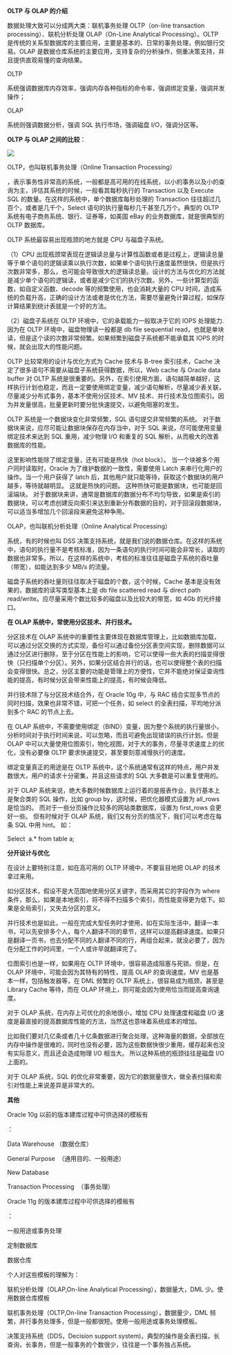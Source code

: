 **OLTP 与 OLAP 的介绍**

数据处理大致可以分成两大类：联机事务处理 OLTP（on-line transaction processing）、联机分析处理 OLAP（On-Line Analytical Processing）。OLTP 是传统的关系型数据库的主要应用，主要是基本的、日常的事务处理，例如银行交易。OLAP 是数据仓库系统的主要应用，支持复杂的分析操作，侧重决策支持，并且提供直观易懂的查询结果。

OLTP

系统强调数据库内存效率，强调内存各种指标的命令率，强调绑定变量，强调并发操作；

OLAP

系统则强调数据分析，强调 SQL 执行市场，强调磁盘 I/O，强调分区等。

**OLTP 与 OLAP 之间的比较**：

![](http://img.my.csdn.net/uploads/201212/08/1354896501_9646.jpg)

OLTP，也叫联机事务处理（Online Transaction Processing）

，表示事务性非常高的系统，一般都是高可用的在线系统，以小的事务以及小的查询为主，评估其系统的时候，一般看其每秒执行的 Transaction 以及 Execute SQL 的数量。在这样的系统中，单个数据库每秒处理的 Transaction 往往超过几百个，或者是几千个，Select 语句的执行量每秒几千甚至几万个。典型的 OLTP 系统有电子商务系统、银行、证券等，如美国 eBay 的业务数据库，就是很典型的 OLTP 数据库。

OLTP 系统最容易出现瓶颈的地方就是 CPU 与磁盘子系统。

（1）CPU 出现瓶颈常表现在逻辑读总量与计算性函数或者是过程上，逻辑读总量等于单个语句的逻辑读乘以执行次数，如果单个语句执行速度虽然很快，但是执行次数非常多，那么，也可能会导致很大的逻辑读总量。设计的方法与优化的方法就是减少单个语句的逻辑读，或者是减少它们的执行次数。另外，一些计算型的函数，如自定义函数、decode 等的频繁使用，也会消耗大量的 CPU 时间，造成系统的负载升高，正确的设计方法或者是优化方法，需要尽量避免计算过程，如保存计算结果到统计表就是一个好的方法。

（2）磁盘子系统在 OLTP 环境中，它的承载能力一般取决于它的 IOPS 处理能力. 因为在 OLTP 环境中，磁盘物理读一般都是 db file sequential read，也就是单块读，但是这个读的次数非常频繁。如果频繁到磁盘子系统都不能承载其 IOPS 的时候，就会出现大的性能问题。

OLTP 比较常用的设计与优化方式为 Cache 技术与 B-tree 索引技术，Cache 决定了很多语句不需要从磁盘子系统获得数据，所以，Web cache 与 Oracle data buffer 对 OLTP 系统是很重要的。另外，在索引使用方面，语句越简单越好，这样执行计划也稳定，而且一定要使用绑定变量，减少语句解析，尽量减少表关联，尽量减少分布式事务，基本不使用分区技术、MV 技术、并行技术及位图索引。因为并发量很高，批量更新时要分批快速提交，以避免阻塞的发生。

OLTP 系统是一个数据块变化非常频繁，SQL 语句提交非常频繁的系统。 对于数据块来说，应尽可能让数据块保存在内存当中，对于 SQL 来说，尽可能使用变量绑定技术来达到 SQL 重用，减少物理 I/O 和重复的 SQL 解析，从而极大的改善数据库的性能。

这里影响性能除了绑定变量，还有可能是热快（hot block）。 当一个块被多个用户同时读取时，Oracle 为了维护数据的一致性，需要使用 Latch 来串行化用户的操作。当一个用户获得了 latch 后，其他用户就只能等待，获取这个数据块的用户越多，等待就越明显。 这就是热快的问题。 这种热快可能是数据块，也可能是回滚端块。 对于数据块来讲，通常是数据库的数据分布不均匀导致，如果是索引的数据块，可以考虑创建反向索引来达到重新分布数据的目的，对于回滚段数据块，可以适当多增加几个回滚段来避免这种争用。

OLAP，也叫联机分析处理（Online Analytical Processing）

系统，有的时候也叫 DSS 决策支持系统，就是我们说的数据仓库。在这样的系统中，语句的执行量不是考核标准，因为一条语句的执行时间可能会非常长，读取的数据也非常多。所以，在这样的系统中，考核的标准往往是磁盘子系统的吞吐量（带宽），如能达到多少 MB/s 的流量。

磁盘子系统的吞吐量则往往取决于磁盘的个数，这个时候，Cache 基本是没有效果的，数据库的读写类型基本上是 db file scattered read 与 direct path read/write。应尽量采用个数比较多的磁盘以及比较大的带宽，如 4Gb 的光纤接口。

**在 OLAP 系统中，常使用分区技术、并行技术。**

分区技术在 OLAP 系统中的重要性主要体现在数据库管理上，比如数据库加载，可以通过分区交换的方式实现，备份可以通过备份分区表空间实现，删除数据可以通过分区进行删除，至于分区在性能上的影响，它可以使得一些大表的扫描变得很快（只扫描单个分区）。另外，如果分区结合并行的话，也可以使得整个表的扫描会变得很快。总之，分区主要的功能是管理上的方便性，它并不能绝对保证查询性能的提高，有时候分区会带来性能上的提高，有时候会降低。

并行技术除了与分区技术结合外，在 Oracle 10g 中，与 RAC 结合实现多节点的同时扫描，效果也非常不错，可把一个任务，如 select 的全表扫描，平均地分派到多个 RAC 的节点上去。

在 OLAP 系统中，不需要使用绑定（BIND）变量，因为整个系统的执行量很小，分析时间对于执行时间来说，可以忽略，而且可避免出现错误的执行计划。但是 OLAP 中可以大量使用位图索引，物化视图，对于大的事务，尽量寻求速度上的优化，没有必要像 OLTP 要求快速提交，甚至要刻意减慢执行的速度。

绑定变量真正的用途是在 OLTP 系统中，这个系统通常有这样的特点，用户并发数很大，用户的请求十分密集，并且这些请求的 SQL 大多数是可以重复使用的。

对于 OLAP 系统来说，绝大多数时候数据库上运行着的是报表作业，执行基本上是聚合类的 SQL 操作，比如 group by，这时候，把优化器模式设置为 all_rows 是恰当的。 而对于一些分页操作比较多的网站类数据库，设置为 first_rows 会更好一些。 但有时候对于 OLAP 系统，我们又有分页的情况下，我们可以考虑在每条 SQL 中用 hint。 如：

Select  a.\* from table a;

**分开设计与优化**

在设计上要特别注意，如在高可用的 OLTP 环境中，不要盲目地把 OLAP 的技术拿过来用。

如分区技术，假设不是大范围地使用分区关键字，而采用其它的字段作为 where 条件，那么，如果是本地索引，将不得不扫描多个索引，而性能变得更为低下。如果是全局索引，又失去分区的意义。

并行技术也是如此，一般在完成大型任务时才使用，如在实际生活中，翻译一本书，可以先安排多个人，每个人翻译不同的章节，这样可以提高翻译速度。如果只是翻译一页书，也去分配不同的人翻译不同的行，再组合起来，就没必要了，因为在分配工作的时间里，一个人或许早就翻译完了。

位图索引也是一样，如果用在 OLTP 环境中，很容易造成阻塞与死锁。但是，在 OLAP 环境中，可能会因为其特有的特性，提高 OLAP 的查询速度。MV 也是基本一样，包括触发器等，在 DML 频繁的 OLTP 系统上，很容易成为瓶颈，甚至是 Library Cache 等待，而在 OLAP 环境上，则可能会因为使用恰当而提高查询速度。

对于 OLAP 系统，在内存上可优化的余地很小，增加 CPU 处理速度和磁盘 I/O 速度是最直接的提高数据库性能的方法，当然这也意味着系统成本的增加。

比如我们要对几亿条或者几十亿条数据进行聚合处理，这种海量的数据，全部放在内存中操作是很难的，同时也没有必要，因为这些数据快很少重用，缓存起来也没有实际意义，而且还会造成物理 I/O 相当大。 所以这种系统的瓶颈往往是磁盘 I/O 上面的。

对于 OLAP 系统，SQL 的优化非常重要，因为它的数据量很大，做全表扫描和索引对性能上来说差异是非常大的。

**其他**

Oracle 10g 以前的版本建库过程中可供选择的模板有

：

Data Warehouse （数据仓库）

General Purpose  （通用目的、一般用途）

New Database

Transaction Processing  （事务处理）

Oracle 11g 的版本建库过程中可供选择的模板有

：

一般用途或事务处理

定制数据库

数据仓库

个人对这些模板的理解为：

联机分析处理（OLAP,On-line Analytical Processing），数据量大，DML 少。使用数据仓库模板

联机事务处理（OLTP,On-line Transaction Processing），数据量少，DML 频繁，并行事务处理多，但是一般都很短。使用一般用途或事务处理模板。

决策支持系统（DDS，Decision support system)，典型的操作是全表扫描，长查询，长事务，但是一般事务的个数很少，往往是一个事务独占系统。
